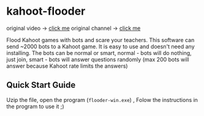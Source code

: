 # kahoot-flooder
original video -> [click me](https://www.youtube.com/watch?v=FhHWLco1vVk&t=1s)
original channel -> [click me](https://www.youtube.com/channel/UCIOu6mJ5o0h5VKpLm4kQwPA)

Flood Kahoot games with bots and scare your teachers. This software can send ~2000 bots to a Kahoot game. It is easy to use and doesn't need any installing. The bots can be normal or smart, normal - bots will do nothing, just join, smart - bots will answer questions randomly (max 200 bots will answer because Kahoot rate limits the answers)

<h2>Quick Start Guide</h2>

 Uzip the file, open the program (`flooder-win.exe`)
 , Folow the instructions in the program to use it ;)
